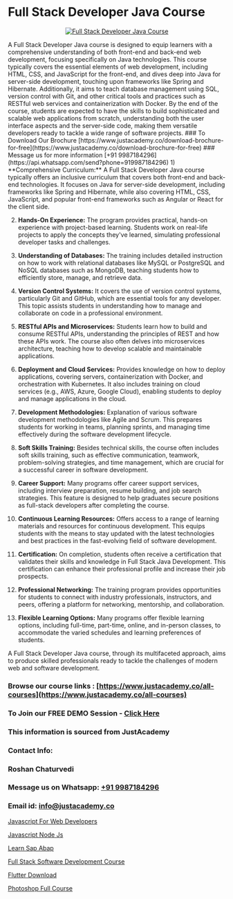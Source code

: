 # Full Stack Developer Java Course

<p align="center">
  <a href="https://justacademy.co/program-detail/full-stack-web-development">
    <img src="https://justacademy.co/storage2/program_images/1704700371.webp" alt="Full Stack Developer Java Course">
  </a>
</p>
A Full Stack Developer Java course is designed to equip learners with a comprehensive understanding of both front-end and back-end web development, focusing specifically on Java technologies. This course typically covers the essential elements of web development, including HTML, CSS, and JavaScript for the front-end, and dives deep into Java for server-side development, touching upon frameworks like Spring and Hibernate. Additionally, it aims to teach database management using SQL, version control with Git, and other critical tools and practices such as RESTful web services and containerization with Docker. By the end of the course, students are expected to have the skills to build sophisticated and scalable web applications from scratch, understanding both the user interface aspects and the server-side code, making them versatile developers ready to tackle a wide range of software projects.
### To Download Our Brochure [https://www.justacademy.co/download-brochure-for-free](https://www.justacademy.co/download-brochure-for-free)
### Message us for more information [+91 9987184296](https://api.whatsapp.com/send?phone=919987184296)
1) **Comprehensive Curriculum:** A Full Stack Developer Java course typically offers an inclusive curriculum that covers both front-end and back-end technologies. It focuses on Java for server-side development, including frameworks like Spring and Hibernate, while also covering HTML, CSS, JavaScript, and popular front-end frameworks such as Angular or React for the client side.

2) **Hands-On Experience:** The program provides practical, hands-on experience with project-based learning. Students work on real-life projects to apply the concepts they've learned, simulating professional developer tasks and challenges.

3) **Understanding of Databases:** The training includes detailed instruction on how to work with relational databases like MySQL or PostgreSQL and NoSQL databases such as MongoDB, teaching students how to efficiently store, manage, and retrieve data.

4) **Version Control Systems:** It covers the use of version control systems, particularly Git and GitHub, which are essential tools for any developer. This topic assists students in understanding how to manage and collaborate on code in a professional environment.

5) **RESTful APIs and Microservices:** Students learn how to build and consume RESTful APIs, understanding the principles of REST and how these APIs work. The course also often delves into microservices architecture, teaching how to develop scalable and maintainable applications.

6) **Deployment and Cloud Services:** Provides knowledge on how to deploy applications, covering servers, containerization with Docker, and orchestration with Kubernetes. It also includes training on cloud services (e.g., AWS, Azure, Google Cloud), enabling students to deploy and manage applications in the cloud.

7) **Development Methodologies:** Explanation of various software development methodologies like Agile and Scrum. This prepares students for working in teams, planning sprints, and managing time effectively during the software development lifecycle.

8) **Soft Skills Training:** Besides technical skills, the course often includes soft skills training, such as effective communication, teamwork, problem-solving strategies, and time management, which are crucial for a successful career in software development.

9) **Career Support:** Many programs offer career support services, including interview preparation, resume building, and job search strategies. This feature is designed to help graduates secure positions as full-stack developers after completing the course.

10) **Continuous Learning Resources:** Offers access to a range of learning materials and resources for continuous development. This equips students with the means to stay updated with the latest technologies and best practices in the fast-evolving field of software development.

11) **Certification:** On completion, students often receive a certification that validates their skills and knowledge in Full Stack Java Development. This certification can enhance their professional profile and increase their job prospects.

12) **Professional Networking:** The training program provides opportunities for students to connect with industry professionals, instructors, and peers, offering a platform for networking, mentorship, and collaboration.

13) **Flexible Learning Options:** Many programs offer flexible learning options, including full-time, part-time, online, and in-person classes, to accommodate the varied schedules and learning preferences of students.

A Full Stack Developer Java course, through its multifaceted approach, aims to produce skilled professionals ready to tackle the challenges of modern web and software development.

### Browse our course links : [https://www.justacademy.co/all-courses](https://www.justacademy.co/all-courses) 
### To Join our FREE DEMO Session - [Click Here](https://www.justacademy.co/register-for-course-demo)


### This information is sourced from JustAcademy
### Contact Info:
### Roshan Chaturvedi
### Message us on Whatsapp: [+91 9987184296](https://api.whatsapp.com/send?phone=919987184296)
### Email id: [info@justacademy.co](mailto:info@justacademy.co)
                
[Javascript For Web Developers](https://www.linkedin.com/pulse/javascript-web-developers-justacademy-boston-ekluc?trackingId=zFjEncRcTKxHC2YQMSd5Hg%3D%3D&lipi=urn%3Ali%3Apage%3Ad_flagship3_company_admin%3BXwxjEqEYSnilOOgoWtEIiA%3D%3D)

[Javascript Node Js](https://www.linkedin.com/pulse/javascript-node-js-justacademy-kolkata-vm7ae?trackingId=21EbvRaS%2FhUBzGr0jQeNtA%3D%3D&lipi=urn%3Ali%3Apage%3Ad_flagship3_company_admin%3B57ggr4WVTUuBeEA%2FxPy55A%3D%3D)

[Learn Sap Abap](https://medium.com/@kamblerajas684/learn-sap-abap-2816142355ba)

[Full Stack Software Development Course](https://medium.com/@prempja40/full-stack-software-development-course-5351819cdde2)

[Flutter Download](https://justacademyin.github.io/justacademy/flutter-download)

[Photoshop Full Course](https://justacademyin.github.io/justacademy/photoshop-full-course)

